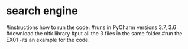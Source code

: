 # search engine


#instructions how to run the code:
#runs in PyCharm versions 3.7, 3.6
#download the nltk library
#put all the 3 files in the same folder
#run the EX01 -its an example for the code.
